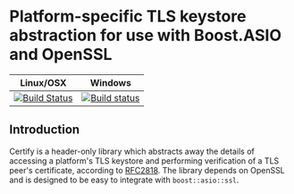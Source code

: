 # Platform-specific TLS keystore abstraction for use with Boost.ASIO and OpenSSL

| Linux/OSX | Windows
|-----------|---------
[![Build Status](https://travis-ci.com/jens-diewald/certify.svg?branch=master)](https://travis-ci.com/jens-diewald/certify) | [![Build status](https://ci.appveyor.com/api/projects/status/4gs6gn2tdlqbwvls?svg=true)](https://ci.appveyor.com/project/jens-diewald/certify)



## Introduction
Certify is a header-only library which abstracts away the details of
accessing a platform's TLS keystore and performing verification of a
TLS peer's certificate, according to [RFC2818](https://tools.ietf.org/html/rfc2818).
The library depends on OpenSSL and is designed to be easy to integrate with `boost::asio::ssl`.
